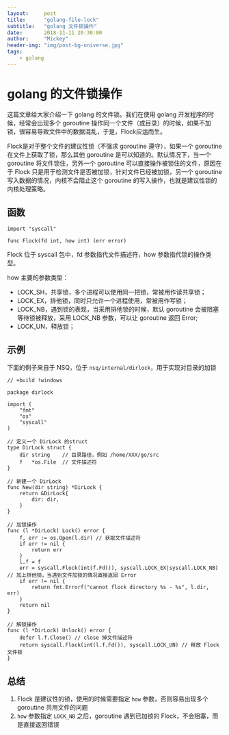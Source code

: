 ```yaml
---
layout:     post
title:      "golang-file-lock"
subtitle:   "golang 文件锁操作"
date:       2018-11-11 20:30:00
author:     "Mickey"
header-img: "img/post-bg-universe.jpg"
tags:
    - golang
---
```


# golang 的文件锁操作

这篇文章给大家介绍一下 golang 的文件锁。我们在使用 golang 开发程序的时候，经常会出现多个 goroutine 操作同一个文件（或目录）的时候，如果不加锁，很容易导致文件中的数据混乱，于是，Flock应运而生。

Flock是对于整个文件的建议性锁（不强求 goroutine 遵守），如果一个 goroutine 在文件上获取了锁，那么其他 goroutine 是可以知道的。默认情况下，当一个 goroutine 将文件锁住，另外一个 goroutine 可以直接操作被锁住的文件，原因在于 Flock 只是用于检测文件是否被加锁，针对文件已经被加锁，另一个 goroutine 写入数据的情况，内核不会阻止这个 goroutine 的写入操作，也就是建议性锁的内核处理策略。

## 函数

```
import "syscall"

func Flock(fd int, how int) (err error)
```

Flock 位于 syscall 包中，fd 参数指代文件描述符，how 参数指代锁的操作类型。

how 主要的参数类型：

* LOCK_SH，共享锁，多个进程可以使用同一把锁，常被用作读共享锁；
* LOCK_EX，排他锁，同时只允许一个进程使用，常被用作写锁；
* LOCK_NB，遇到锁的表现，当采用排他锁的时候，默认 goroutine 会被阻塞等待锁被释放，采用 LOCK_NB 参数，可以让 goroutine 返回 Error;
* LOCK_UN，释放锁；

## 示例

下面的例子来自于 NSQ，位于 `nsq/internal/dirlock`，用于实现对目录的加锁

```
// +build !windows

package dirlock

import (
	"fmt"
	"os"
	"syscall"
)

// 定义一个 DirLock 的struct
type DirLock struct {
	dir string    // 目录路径，例如 /home/XXX/go/src
	f   *os.File  // 文件描述符
}

// 新建一个 DirLock
func New(dir string) *DirLock {
	return &DirLock{
		dir: dir,
	}
}

// 加锁操作
func (l *DirLock) Lock() error {
	f, err := os.Open(l.dir) // 获取文件描述符
	if err != nil {
		return err
	}
	l.f = f
	err = syscall.Flock(int(f.Fd()), syscall.LOCK_EX|syscall.LOCK_NB) // 加上排他锁，当遇到文件加锁的情况直接返回 Error
	if err != nil {
		return fmt.Errorf("cannot flock directory %s - %s", l.dir, err)
	}
	return nil
}

// 解锁操作
func (l *DirLock) Unlock() error {
	defer l.f.Close() // close 掉文件描述符
	return syscall.Flock(int(l.f.Fd()), syscall.LOCK_UN) // 释放 Flock 文件锁
}
```

## 总结

1. Flock 是建议性的锁，使用的时候需要指定 `how` 参数，否则容易出现多个 goroutine 共用文件的问题
2. `how` 参数指定 `LOCK_NB` 之后，goroutine 遇到已加锁的 Flock，不会阻塞，而是直接返回错误
